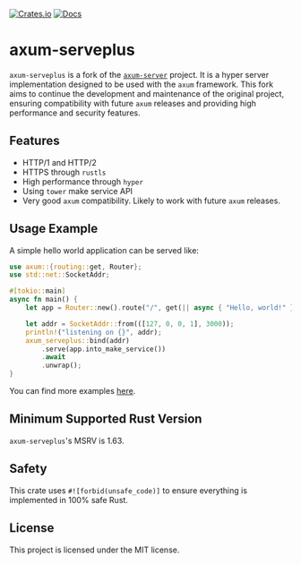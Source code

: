 [![Crates.io](https://img.shields.io/crates/v/axum-serveplus)](https://crates.io/crates/axum-serveplus)
[![Docs](https://img.shields.io/crates/v/axum-serveplus?color=blue&label=docs)](https://docs.rs/axum-serveplus/)

# axum-serveplus

`axum-serveplus` is a fork of the [`axum-server`](https://github.com/programatik29/axum-server) project. It is a hyper server implementation designed to be used with the `axum` framework. This fork aims to continue the development and maintenance of the original project, ensuring compatibility with future `axum` releases and providing high performance and security features.

## Features

- HTTP/1 and HTTP/2
- HTTPS through `rustls`
- High performance through `hyper`
- Using `tower` make service API
- Very good `axum` compatibility. Likely to work with future `axum` releases.

## Usage Example

A simple hello world application can be served like:

```rust
use axum::{routing::get, Router};
use std::net::SocketAddr;

#[tokio::main]
async fn main() {
    let app = Router::new().route("/", get(|| async { "Hello, world!" }));

    let addr = SocketAddr::from(([127, 0, 0, 1], 3000));
    println!("listening on {}", addr);
    axum_serveplus::bind(addr)
        .serve(app.into_make_service())
        .await
        .unwrap();
}
```

You can find more examples [here](/examples).

## Minimum Supported Rust Version

`axum-serveplus`'s MSRV is 1.63.

## Safety

This crate uses `#![forbid(unsafe_code)]` to ensure everything is implemented in 100% safe Rust.

## License

This project is licensed under the MIT license.
